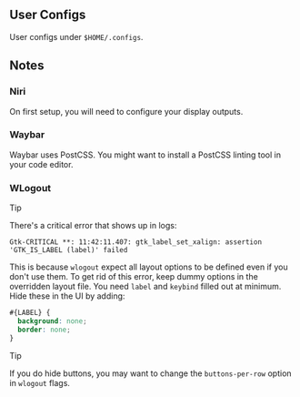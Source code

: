 ## User Configs

User configs under `$HOME/.configs`.

## Notes

### Niri

On first setup, you will need to configure your display outputs.

### Waybar

Waybar uses PostCSS. You might want to install a PostCSS linting tool in your code editor.

### WLogout

> [!TIP]
> There's a critical error that shows up in logs:
>
> ```
> Gtk-CRITICAL **: 11:42:11.407: gtk_label_set_xalign: assertion 'GTK_IS_LABEL (label)' failed
> ```
>
> This is because `wlogout` expect all layout options to be defined even if you don't use them.
> To get rid of this error, keep dummy options in the overridden layout file. You need `label` and `keybind` filled out at minimum.
> Hide these in the UI by adding:
>
> ```css
> #{LABEL} {
>   background: none;
>   border: none;
> }
> ```

> [!TIP]
> If you do hide buttons, you may want to change the `buttons-per-row` option in `wlogout` flags.
